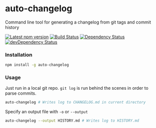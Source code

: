 auto-changelog
==============

Command line tool for generating a changelog from git tags and commit history

[![Latest npm version](https://img.shields.io/npm/v/auto-changelog.svg)](https://www.npmjs.com/package/auto-changelog)
[![Build Status](https://img.shields.io/travis/CookPete/auto-changelog.svg)](https://travis-ci.org/CookPete/auto-changelog)
[![Dependency Status](https://img.shields.io/david/CookPete/auto-changelog.svg)](https://david-dm.org/CookPete/auto-changelog)
[![devDependency Status](https://img.shields.io/david/dev/CookPete/auto-changelog.svg)](https://david-dm.org/CookPete/auto-changelog#info=devDependencies)

### Installation

```bash
npm install -g auto-changelog
```

### Usage

Just run in a local git repo. `git log` is run behind the scenes in order to parse commits.

```bash
auto-changelog # Writes log to CHANGELOG.md in current directory
```

Specify an output file with `-o` or `--output`

```bash
auto-changelog --output HISTORY.md # Writes log to HISTORY.md
```
